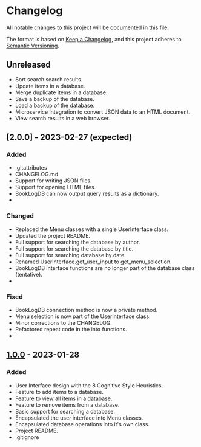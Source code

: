 # Changelog

All notable changes to this project will be documented in this file.

The format is based on [Keep a Changelog](https://keepachangelog.com/en/1.0.0/),
and this project adheres to [Semantic Versioning](https://semver.org/spec/v2.0.0.html).

## Unreleased

- Sort search search results.
- Update items in a database.
- Merge duplicate items in a database.
- Save a backup of the database.
- Load a backup of the database.
- Microservice integration to convert JSON data to an HTML document.
- View search results in a web browser.

## [2.0.0] - 2023-02-27 (expected)

### Added

- .gitattributes
- CHANGELOG.md
- Support for writing JSON files.
- Support for opening HTML files.
- BookLogDB can now output query results as a dictionary.
- 

### Changed

- Replaced the Menu classes with a single UserInterface class.
- Updated the project README.
- Full support for searching the database by author.
- Full support for searching the database by title.
- Full support for searching database by date.
- Renamed UserInterface.get_user_input to get_menu_selection.
- BookLogDB interface functions are no longer part of the database class (tentative).
- 

### Fixed

- BookLogDB connection method is now a private method.
- Menu selection is now part of the UserInterface class.
- Minor corrections to the CHANGELOG.
- Refactored repeat code in the into functions.
-  

## [1.0.0] - 2023-01-28

### Added

- User Interface design with the 8 Cognitive Style Heuristics.
- Feature to add items to a database.
- Feature to view all items in a database.
- Feature to remove items from a database.
- Basic support for searching a database.
- Encapsulated the user interface into Menu classes.
- Encapsulated database operations into it's own class.
- Project README.
- .gitignore

[1.0.0]: https://github.com/4N0NYM0U5MY7H/CS361_Individual_Project/releases/tag/v1.0.0